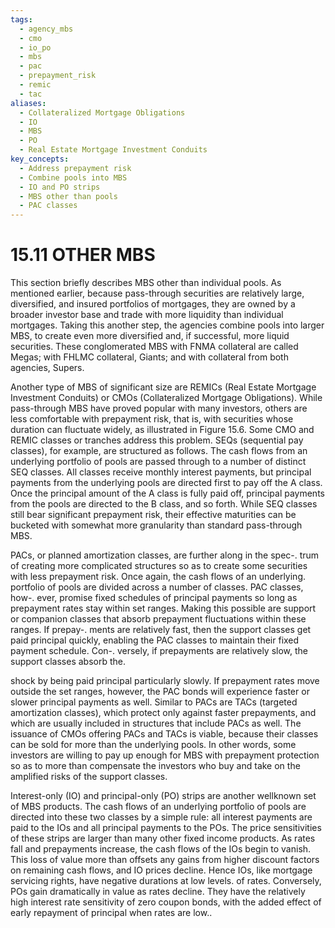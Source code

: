 ```yaml
---
tags:
  - agency_mbs
  - cmo
  - io_po
  - mbs
  - pac
  - prepayment_risk
  - remic
  - tac
aliases:
  - Collateralized Mortgage Obligations
  - IO
  - MBS
  - PO
  - Real Estate Mortgage Investment Conduits
key_concepts:
  - Address prepayment risk
  - Combine pools into MBS
  - IO and PO strips
  - MBS other than pools
  - PAC classes
---
```


# 15.11 OTHER MBS  

This section briefly describes MBS other than individual pools. As mentioned earlier, because pass-through securities are relatively large, diversified, and insured portfolios of mortgages, they are owned by a broader investor base and trade with more liquidity than individual mortgages. Taking this another step, the agencies combine pools into larger MBS, to create even more diversified and, if successful, more liquid securities. These conglomerated MBS with FNMA collateral are called Megas; with FHLMC collateral, Giants; and with collateral from both agencies, Supers.  

Another type of MBS of significant size are REMICs (Real Estate Mortgage Investment Conduits) or CMOs (Collateralized Mortgage Obligations). While pass-through MBS have proved popular with many investors, others are less comfortable with prepayment risk, that is, with securities whose duration can fluctuate widely, as illustrated in Figure 15.6. Some CMO and REMIC classes or tranches address this problem. SEQs (sequential pay classes), for example, are structured as follows. The cash flows from an underlying portfolio of pools are passed through to a number of distinct SEQ classes. All classes receive monthly interest payments, but principal payments from the underlying pools are directed first to pay off the A class. Once the principal amount of the A class is fully paid off, principal payments from the pools are directed to the B class, and so forth. While SEQ classes still bear significant prepayment risk, their effective maturities can be bucketed with somewhat more granularity than standard pass-through MBS.  

PACs, or planned amortization classes, are further along in the spec-. trum of creating more complicated structures so as to create some securities with less prepayment risk. Once again, the cash flows of an underlying. portfolio of pools are divided across a number of classes. PAC classes, how-. ever, promise fixed schedules of principal payments so long as prepayment rates stay within set ranges. Making this possible are support or companion classes that absorb prepayment fluctuations within these ranges. If prepay-. ments are relatively fast, then the support classes get paid principal quickly, enabling the PAC classes to maintain their fixed payment schedule. Con-. versely, if prepayments are relatively slow, the support classes absorb the.  

shock by being paid principal particularly slowly. If prepayment rates move outside the set ranges, however, the PAC bonds will experience faster or slower principal payments as well. Similar to PACs are TACs (targeted amortization classes), which protect only against faster prepayments, and which are usually included in structures that include PACs as well. The issuance of CMOs offering PACs and TACs is viable, because their classes can be sold for more than the underlying pools. In other words, some investors are willing to pay up enough for MBS with prepayment protection so as to more than compensate the investors who buy and take on the amplified risks of the support classes.  

Interest-only (IO) and principal-only (PO) strips are another wellknown set of MBS products. The cash flows of an underlying portfolio of pools are directed into these two classes by a simple rule: all interest payments are paid to the IOs and all principal payments to the POs. The price sensitivities of these strips are larger than many other fixed income products. As rates fall and prepayments increase, the cash flows of the IOs begin to vanish. This loss of value more than offsets any gains from higher discount factors on remaining cash flows, and IO prices decline. Hence IOs, like mortgage servicing rights, have negative durations at low levels. of rates. Conversely, POs gain dramatically in value as rates decline. They have the relatively high interest rate sensitivity of zero coupon bonds, with the added effect of early repayment of principal when rates are low..  
